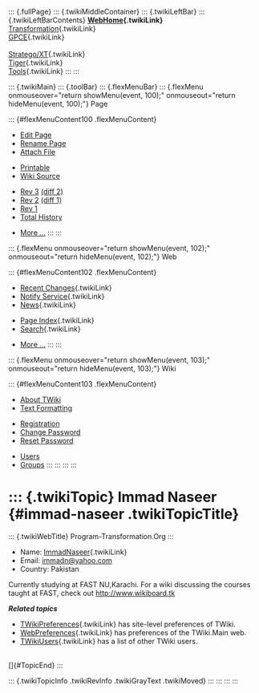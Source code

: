 ::: {.fullPage}
::: {.twikiMiddleContainer}
::: {.twikiLeftBar}
::: {.twikiLeftBarContents}
**[WebHome](WebHome){.twikiLink}**\
[Transformation](../Transform/WebHome){.twikiLink}\
[GPCE](../Gpce/WebHome){.twikiLink}\
\
[Stratego/XT](../Stratego/WebHome){.twikiLink}\
[Tiger](../Tiger/WebHome){.twikiLink}\
[Tools](../Tools/WebHome){.twikiLink}
:::
:::

::: {.twikiMain}
::: {.toolBar}
::: {.flexMenuBar}
::: {.flexMenu onmouseover="return showMenu(event, 100);" onmouseout="return hideMenu(event, 100);"}
Page

::: {#flexMenuContent100 .flexMenuContent}
-   [Edit
    Page](http://www.program-transformation.org/edit/Main/ImmadNaseer?t=1536826063)
-   [Rename
    Page](http://www.program-transformation.org/rename/Main/ImmadNaseer)
-   [Attach
    File](http://www.program-transformation.org/attach/Main/ImmadNaseer)

<!-- -->

-   [Printable](http://www.program-transformation.org/view/Main/ImmadNaseer?skin=print.pattern)
-   [Wiki
    Source](http://www.program-transformation.org/view/Main/ImmadNaseer?skin=text&raw=on&contenttype=text/plain)

<!-- -->

-   [Rev
    3](http://www.program-transformation.org/view/Main/ImmadNaseer?rev=1.3)
    [(diff 2)](http://www.program-transformation.org/rdiff/Main/ImmadNaseer?rev1=1.3&rev2=1.2)
-   [Rev
    2](http://www.program-transformation.org/view/Main/ImmadNaseer?rev=1.2)
    [(diff 1)](http://www.program-transformation.org/rdiff/Main/ImmadNaseer?rev1=1.2&rev2=1.1)
-   [Rev
    1](http://www.program-transformation.org/view/Main/ImmadNaseer?rev=1.1)
-   [Total
    History](http://www.program-transformation.org/rdiff/Main/ImmadNaseer)

<!-- -->

-   [More
    \...](http://www.program-transformation.org/oops/Main/ImmadNaseer?template=oopsmore&param1=1.3&param2=1.3)
:::
:::

::: {.flexMenu onmouseover="return showMenu(event, 102);" onmouseout="return hideMenu(event, 102);"}
Web

::: {#flexMenuContent102 .flexMenuContent}
-   [Recent Changes](WebChanges){.twikiLink}
-   [Notify Service](WebNotify){.twikiLink}
-   [News](WebNews){.twikiLink}

<!-- -->

-   [Page Index](WebIndex){.twikiLink}
-   [Search](WebSearch){.twikiLink}

<!-- -->

-   [More
    \...](http://www.program-transformation.org/oops/Main/ImmadNaseer?template=oopsmore&param1=1.3&param2=1.3)
:::
:::

::: {.flexMenu onmouseover="return showMenu(event, 103);" onmouseout="return hideMenu(event, 103);"}
Wiki

::: {#flexMenuContent103 .flexMenuContent}
-   [About
    TWiki](http://www.program-transformation.org/view/TWiki/WebHome)
-   [Text
    Formatting](http://www.program-transformation.org/view/TWiki/TextFormattingRules)

<!-- -->

-   [Registration](http://www.program-transformation.org/view/TWiki/TWikiRegistration)
-   [Change
    Password](http://www.program-transformation.org/view/TWiki/ChangePassword)
-   [Reset
    Password](http://www.program-transformation.org/view/TWiki/ResetPassword)

<!-- -->

-   [Users](http://www.program-transformation.org/view/Main/TWikiUsers)
-   [Groups](http://www.program-transformation.org/view/Main/TWikiGroups)
:::
:::
:::
:::

::: {.twikiTopic}
Immad Naseer {#immad-naseer .twikiTopicTitle}
============

::: {.twikiWebTitle}
Program-Transformation.Org
:::

-   Name: [ImmadNaseer](ImmadNaseer){.twikiLink}
-   Email: <immadn@yahoo.com>
-   Country: Pakistan

Currently studying at FAST NU,Karachi. For a wiki discussing the courses
taught at FAST, check out <http://www.wikiboard.tk>

***Related topics***

-   [TWikiPreferences](../TWiki/TWikiPreferences){.twikiLink} has
    site-level preferences of TWiki.
-   [WebPreferences](WebPreferences){.twikiLink} has preferences of the
    TWiki.Main web.
-   [TWikiUsers](TWikiUsers){.twikiLink} has a list of other TWiki
    users.

\
[]{#TopicEnd}
:::

::: {.twikiTopicInfo .twikiRevInfo .twikiGrayText .twikiMoved}
:::
:::
:::
:::

